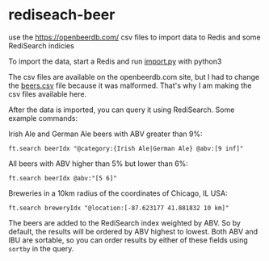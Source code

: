 # rediseach-beer

use the https://openbeerdb.com/ csv files to import data to Redis and some RediSearch indicies

To import the data, start a Redis and run [import.py](../master/import.py) with python3

The csv files are available on the openbeerdb.com site, but I had to change the [beers.csv](../master/beers.csv) file because it was malformed. That's why I am making the csv files available here.

After the data is imported, you can query it using RediSearch. Some example commands:

Irish Ale and German Ale beers with ABV greater than 9%:

`ft.search beerIdx "@category:{Irish Ale|German Ale} @abv:[9 inf]"`

All beers with ABV higher than 5% but lower than 6%:

`ft.search beerIdx @abv:"[5 6]"`

Breweries in a 10km radius of the coordinates of Chicago, IL USA:

`ft.search breweryIdx "@location:[-87.623177 41.881832 10 km]"`

The beers are added to the RediSearch index weighted by ABV. So by default, the results will be ordered by ABV highest to lowest. Both ABV and IBU are sortable, so you can order results by either of these fields using `sortby` in the query.
